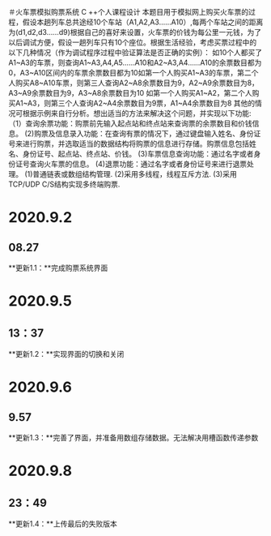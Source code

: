 ＃火车票模拟购票系统 
C ++个人课程设计
本题目用于模拟网上购买火车票的过程，假设本趟列车总共途经10个车站（A1,A2,A3……A10）,每两个车站之间的距离为(d1,d2,d3……d9)根据自己的喜好来设置，火车票的价钱为每公里一元钱，为了以后调试方便，假设一趟列车只有10个座位。根据生活经验，考虑买票过程中的以下几种情况（作为调试程序过程中验证算法是否正确的实例）：
如10个人都买了A1~A3的车票，则查询A1~A3,A4,A5……A10和A2~A3,A4……A10的余票数目都为0，A3~A10区间内的车票余票数目都为10如第一个人购买A1~A3的车票，第二个人购买A8~A10车票，则第三人查询A2~A8余票数目为9，A2~A9余票数目为8，A3~A9余票数目为9，A3~A8余票数目为10
如第一个人购买A1~A2，第二个人购买A1~A3，则第三个人查询A2~A4余票数目为9票，A1~A4余票数目为8
其他的情况可根据示例来自行分析。想出适当的方法来解决这个问题，并实现以下功能:
（1）查询余票功能：购票前先输入起点站和终点站来查询票的余票数目和价钱信息。
(2)购票及信息录入功能：在查询有票的情况下，通过键盘输入姓名、身份证号来进行购票，并选取适当的数据结构将购票的信息进行存储。购票信息包括姓名、身份证号、起点站、终点站、价钱。
(3)车票信息查询功能：通过名字或者身份证号查询火车票的信息。
(4)退票功能：通过名字或者身份证号来进行退票处理。
(1)普通链表或数组结构管理.
(2)采用多线程，线程互斥方法.
(3)采用TCP/UDP  C/S结构实现多终端购票.

# 2020.9.2
## 08.27
**更新1.1：**完成购票系统界面

# 2020.9.5
## 13：37 
**更新1.2：**实现界面的切换和关闭

# 2020.9.6
## 9.57
**更新1.3：**完善了界面，并准备用数组存储数据。无法解决用槽函数传递参数

# 2020.9.8
## 23：49
**更新1.4：**上传最后的失败版本
